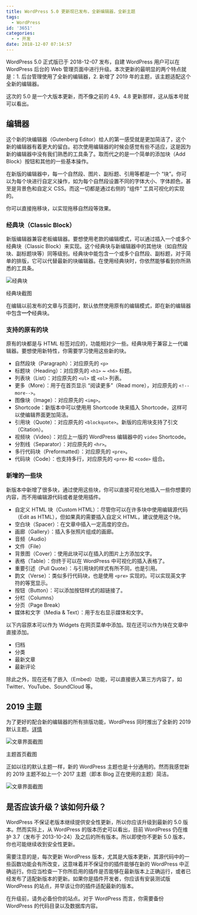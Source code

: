 ```yaml
---
title: WordPress 5.0 更新现已发布，全新编辑器，全新主题
tags:
  - WordPress
id: '3651'
categories:
  - - 开发
date: 2018-12-07 07:14:57
---
```


WordPress 5.0 正式版已于 2018-12-07 发布，自建 WordPress 用户可以在 WordPress 后台的 Web 管理页面中进行升级。本次更新的最明显的两个特点就是：1. 后台管理使用了全新的编辑器，2. 新增了 2019 年的主题，该主题适配这个全新的编辑器。
<!-- more -->

这次的 5.0 是一个大版本更新，而不像之前的 4.9、4.8 更新那样，这从版本号就可以看出。

## 编辑器

这个新的块编辑器（Gutenberg Editor）给人的第一感受就是更加简洁了，这个新的编辑器有着更大的留白。初次使用编辑器的时候会感觉有些不适应，这是因为新的编辑器中没有我们熟悉的工具条了。取而代之的是一个简单的添加块（Add Block）按钮和其他的一些基本操作。

在新版的编辑器中，每一个自然段、图片、副标题、引用等都是一个 “块”。你可以为每个块进行自定义操作，如为每个自然段设置不同的字体大小、字体颜色，甚至是背景色和自定义 CSS。而这一切都是通过右侧的 “组件” 工具可视化的实现的。

你可以直接拖移块，以实现拖移自然段等效果。

### 经典块（Classic Block）

新版编辑器兼容老板编辑器。要想使用老款的编辑模式，可以通过插入一个或多个经典块（Classic Block）来实现。这个经典块与新编辑器中的其他块（如自然段块、副标题块等）同等级别。经典块中能包含一个或多个自然段、副标题，对于简单的排版，它可以代替最新的块编辑器。在使用经典块时，你依然能够看到你所熟悉的工具条。

![经典块](/cdn-cgi/imagedelivery/6T-behmofKYLsxlrK0l_MQ/3c1dd583-f116-4d73-dadf-b81986f82b00/large)

经典块截图

在编辑以前发布的文章与页面时，默认依然使用原有的编辑模式，即在新的编辑器中包含**一个**经典块。

### 支持的原有的块

原有的块都是与 HTML 标签对应的，功能相对少一些。经典块用于兼容上一代编辑器。要想使用新特性，你需要学习使用这些新的块。

*   自然段块（Paragraph）：对应原先的 `<p>`
*   标题块（Heading）：对应原先的 `<h1>` ~ `<h6>` 标题。
*   列表块（List）：对应原先的 `<ul>` 或 `<ol>` 列表。
*   更多（More）：用于在首页显示 “阅读更多”（Read more），对应原先的 `<!--more-->`。
*   图像块（Image）：对应原先的 `<img>`。
*   Shortcode：新版本中可以使用用 Shortcode 块来插入 Shortcode，这样可以使编辑界面更加简洁。
*   引用块（Quote）：对应原先的 `<blockquote>`。新版的应用块支持了引文（Citation）。
*   视频块（Video）：对应上一版的 WordPress 编辑器中的 `video` Shortcode。
*   分割线（Separator）：对应原先的 `<hr>`。
*   多行代码块（Preformatted）：对应原先的 `<pre>`。
*   代码块（Code）：也支持多行，对应原先的 `<pre>` 和 `<code>` 组合。

### 新增的一些块

新版本中新增了很多块，通过使用这些块，你可以直接可视化地插入一些你想要的内容，而不用编辑源代码或者是使用插件。

*   自定义 HTML 块（Custom HTML）：尽管你可以在许多块中使用编辑源代码（Edit as HTML），但如果真的需要插入自定义 HTML，建议使用这个块。
*   空白块（Spacer）：在文章中插入一定高度的空白。
*   画廊（Gallery）：插入多张照片组成的画廊。
*   音频（Audio）
*   文件（File）
*   背景图（Cover）：使用此块可以在插入的图片上方添加文字。
*   表格（Table）：你终于可以在 WordPress 中可视化的插入表格了。
*   重要引述（Pull Quote）：与引用块的样式有所不同，也是引用。
*   韵文（Verse）：类似多行代码块，也是使用 `<pre>` 实现的。可以实现英文字符的等宽显示。
*   按钮（Button）：可以添加按钮样式的超链接了。
*   分栏（Columns）
*   分页（Page Break）
*   媒体和文字（Media & Text）：用于左右显示媒体和文字。

以下内容原本可以作为 Widgets 在网页菜单中添加。现在还可以作为块在文章中直接添加。

*   归档
*   分类
*   最新文章
*   最新评论

除此之外，现在还有了嵌入（Embed）功能，可以直接嵌入第三方内容了，如 Twitter、YouTube、SoundCloud 等。

## 2019 主题

为了更好的配合新的编辑器的所有排版功能，WordPress 同时推出了全新的 2019 默认主题。[详情](https://make.wordpress.org/core/2018/10/16/introducing-twenty-nineteen/)

![文章界面截图](/cdn-cgi/imagedelivery/6T-behmofKYLsxlrK0l_MQ/b26e6735-e9c6-46a4-3c61-63dfb9f93d00/large)

主题首页截图

正如以往的默认主题一样，新的 WordPress 主题也是十分通用的。然而我感觉新的 2019 主题不如上一个 2017 主题（即本 Blog 正在使用的主题）简洁。

![文章界面截图](/cdn-cgi/imagedelivery/6T-behmofKYLsxlrK0l_MQ/691e4199-50da-4c57-d46a-1399b5801b00/large)

## 是否应该升级？该如何升级？

WordPress 不保证老版本继续提供安全性更新，所以你应该升级到最新的 5.0 版本。然而实际上，从 WordPress 的版本历史可以看出，目前 WordPress 仍在维护 3.7（发布于 2013-10-24）及之后的所有版本。所以即使你不更新 5.0 版本，你也可能继续收到安全性更新。

需要注意的是，每次更新 WordPress 版本，尤其是大版本更新，其源代码中的一些函数功能会有所改变，这意味着并不保证你的插件能够在新的 WordPress 中正确运行。你应当检查一下你所启用的插件是否能够在最新版本上正确运行，或者已经发布了适配新版本的更新。如果你是插件开发者，你应该有安装测试版 WordPress 的站点，并早该让你的插件适配最新的版本。

在升级前，请务必备份你的站点。对于 WordPress 而言，你需要备份 WordPress 的代码目录以及数据库内容。
